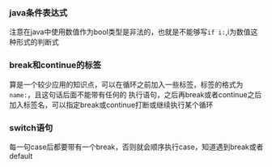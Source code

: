 ### java条件表达式
注意在java中使用数值作为bool类型是非法的，也就是不能够写`if i:`,i为数值这种形式的判断式


### break和continue的标签
算是一个较少应用的知识点，可以在循环之前加入一些标签，标签的格式为`name:`，且这句话后面不能带有任何的
执行语句，之后再break或者continue之后加入标签名，可以指定break或continue打断或继续执行某个循环


### switch语句
每一句case后都要带有一个break，否则就会顺序执行case，知道遇到break或者default